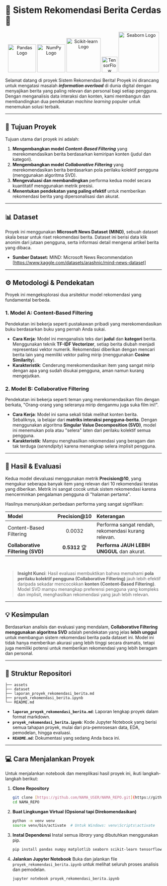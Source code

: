 # 🤖 Sistem Rekomendasi Berita Cerdas 📰

<p align="center">
  <img src="https://upload.wikimedia.org/wikipedia/commons/thumb/e/ed/Pandas_logo.svg/2560px-Pandas_logo.svg.png" width="90" alt="Pandas Logo">
  <img src="https://upload.wikimedia.org/wikipedia/commons/thumb/3/31/NumPy_logo_2020.svg/2560px-NumPy_logo_2020.svg.png" width="90" alt="NumPy Logo">
  <img src="https://upload.wikimedia.org/wikipedia/commons/thumb/0/05/Scikit_learn_logo_small.svg/1200px-Scikit_learn_logo_small.svg.png" width="110" alt="Scikit-learn Logo">
  <img src="https://upload.wikimedia.org/wikipedia/commons/thumb/2/2d/Tensorflow_logo.svg/1200px-Tensorflow_logo.svg.png" width="50" alt="TensorFlow Logo">
  <img src="https://seaborn.pydata.org/_images/logo-wide-lightbg.svg" width="130" alt="Seaborn Logo">
</p>

Selamat datang di proyek Sistem Rekomendasi Berita! Proyek ini dirancang untuk mengatasi masalah **_information overload_** di dunia digital dengan menyajikan berita yang paling relevan dan personal bagi setiap pengguna. Dengan menganalisis data interaksi dan konten, kami membangun dan membandingkan dua pendekatan _machine learning_ populer untuk menemukan solusi terbaik.

---

## 🎯 Tujuan Proyek

Tujuan utama dari proyek ini adalah:

1.  **Mengembangkan model _Content-Based Filtering_** yang merekomendasikan berita berdasarkan kemiripan konten (judul dan kategori).
2.  **Mengembangkan model _Collaborative Filtering_** yang merekomendasikan berita berdasarkan pola perilaku kolektif pengguna (menggunakan algoritma SVD).
3.  **Mengevaluasi dan membandingkan** performa kedua model secara kuantitatif menggunakan metrik presisi.
4.  **Menentukan pendekatan yang paling efektif** untuk memberikan rekomendasi berita yang dipersonalisasi dan akurat.

---

## 📊 Dataset

Proyek ini menggunakan **Microsoft News Dataset (MIND)**, sebuah dataset skala besar untuk riset rekomendasi berita. Dataset ini berisi data klik anonim dari jutaan pengguna, serta informasi detail mengenai artikel berita yang dibaca.

- **Sumber Dataset:** MIND: Microsoft News Recommendation [https://www.kaggle.com/datasets/arashnic/mind-news-dataset]

---

## ⚙️ Metodologi & Pendekatan

Proyek ini mengeksplorasi dua arsitektur model rekomendasi yang fundamental berbeda.

### 1. Model A: Content-Based Filtering

Pendekatan ini bekerja seperti pustakawan pribadi yang merekomendasikan buku berdasarkan buku yang pernah Anda sukai.

- **Cara Kerja**: Model ini menganalisis teks dari **judul** dan **kategori** berita. Menggunakan teknik **TF-IDF Vectorizer**, setiap berita diubah menjadi representasi vektor numerik. Rekomendasi diberikan dengan mencari berita lain yang memiliki vektor paling mirip (menggunakan **Cosine Similarity**).
- **Karakteristik**: Cenderung merekomendasikan item yang sangat mirip dengan apa yang sudah disukai pengguna, aman namun kurang mengejutkan.

### 2. Model B: Collaborative Filtering

Pendekatan ini bekerja seperti teman yang merekomendasikan film dengan berkata, "Orang-orang yang seleranya mirip denganmu juga suka film ini!".

- **Cara Kerja**: Model ini sama sekali tidak melihat konten berita. Sebaliknya, ia belajar dari **matriks interaksi pengguna-berita**. Dengan menggunakan algoritma **Singular Value Decomposition (SVD)**, model ini menemukan pola atau "selera" laten dari perilaku kolektif semua pengguna.
- **Karakteristik**: Mampu menghasilkan rekomendasi yang beragam dan tak terduga (_serendipity_) karena menangkap selera implisit pengguna.

---

## 🚀 Hasil & Evaluasi

Kedua model dievaluasi menggunakan metrik **Precision@10**, yang mengukur seberapa banyak item yang relevan dari 10 rekomendasi teratas yang diberikan. Metrik ini sangat cocok untuk sistem rekomendasi karena mencerminkan pengalaman pengguna di "halaman pertama".

Hasilnya menunjukkan perbedaan performa yang sangat signifikan:

| Model                             | Precision@10  | Keterangan                                          |
| :-------------------------------- | :-----------: | :-------------------------------------------------- |
| Content-Based Filtering           |    0.0032     | Performa sangat rendah, rekomendasi kurang relevan. |
| **Collaborative Filtering (SVD)** | **0.5312** 🏆 | **Performa JAUH LEBIH UNGGUL** dan akurat.          |

<br>

> **Insight Kunci**: Hasil evaluasi membuktikan bahwa memahami **pola perilaku kolektif pengguna (Collaborative Filtering)** jauh lebih efektif daripada sekadar mencocokkan **konten (Content-Based Filtering)**. Model SVD mampu menangkap preferensi pengguna yang kompleks dan implisit, menghasilkan rekomendasi yang jauh lebih relevan.

---

## 💡 Kesimpulan

Berdasarkan analisis dan evaluasi yang mendalam, **Collaborative Filtering menggunakan algoritma SVD** adalah pendekatan yang jelas **lebih unggul** untuk membangun sistem rekomendasi berita pada dataset ini. Model ini tidak hanya memberikan akurasi yang lebih tinggi secara dramatis, tetapi juga memiliki potensi untuk memberikan rekomendasi yang lebih beragam dan personal.

---

## 📁 Struktur Repositori

```
├── assets
├── dataset
├── laporan_proyek_rekomendasi_berita.md
├── proyek_rekomendasi_berita.ipynb
└── README.md
```

- **`laporan_proyek_rekomendasi_berita.md`**: Laporan lengkap proyek dalam format markdown.
- **`proyek_rekomendasi_berita.ipynb`**: Kode Jupyter Notebook yang berisi semua tahapan proyek, mulai dari pra-pemrosesan data, EDA, pemodelan, hingga evaluasi.
- **`README.md`**: Dokumentasi yang sedang Anda baca ini.

---

## 💻 Cara Menjalankan Proyek

Untuk menjalankan notebook dan mereplikasi hasil proyek ini, ikuti langkah-langkah berikut:

1.  **Clone Repository**

    ```bash
    git clone [https://github.com/NAMA_USER/NAMA_REPO.git](https://github.com/NAMA_USER/NAMA_REPO.git)
    cd NAMA_REPO
    ```

2.  **Buat Lingkungan Virtual (Opsional tapi Direkomendasikan)**

    ```bash
    python -m venv venv
    source venv/bin/activate  # Untuk Windows: venv\Scripts\activate
    ```

3.  **Instal Dependensi**
    Instal semua _library_ yang dibutuhkan menggunakan pip.

    ```bash
    pip install pandas numpy matplotlib seaborn scikit-learn tensorflow wordcloud
    ```

4.  **Jalankan Jupyter Notebook**
    Buka dan jalankan file `proyek_rekomendasi_berita.ipynb` untuk melihat seluruh proses analisis dan pemodelan.
    ```bash
    jupyter notebook proyek_rekomendasi_berita.ipynb
    ```
